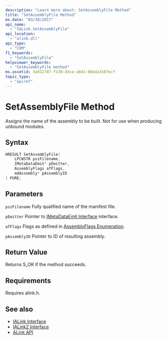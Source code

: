 ```yaml
---
description: "Learn more about: SetAssemblyFile Method"
title: "SetAssemblyFile Method"
ms.date: "03/30/2017"
api_name:
  - "IALink.SetAssemblyFile"
api_location:
  - "alink.dll"
api_type:
  - "COM"
f1_keywords:
  - "SetAssemblyFile"
helpviewer_keywords:
  - "SetAssemblyFile method"
ms.assetid: 3a912787-f139-43ca-a841-8bbda3107ecf
topic_type:
  - "apiref"
---
```

# SetAssemblyFile Method

Assigns the name of the assembly to be built. Not for use when producing unbound modules.

## Syntax

```cpp
HRESULT SetAssemblyFile(
    LPCWSTR pszFilename,
    IMetaDataEmit* pEmitter,
    AssemblyFlags afFlags,
    mdAssembly* pAssemblyID
) PURE;
```

## Parameters

 `pszFilename`
 Fully qualified name of the manifest file.

 `pEmitter`
 Pointer to [IMetaDataEmit Interface](../../../core/unmanaged-api/metadata/imetadataemit-interface.md) interface.

 `afFlags`
 Flags as defined in [AssemblyFlags Enumeration](../metadata/assemblyflags-enumeration.md).

 `pAssemblyID`
 Pointer to ID of resulting assembly.

## Return Value

 Returns S_OK if the method succeeds.

## Requirements

 Requires alink.h.

## See also

- [IALink Interface](ialink-interface.md)
- [IALink2 Interface](ialink2-interface.md)
- [ALink API](index.md)
